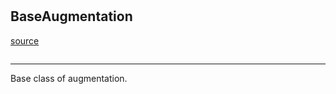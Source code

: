#


## BaseAugmentation
[source](https://github.com/RLE-Foundation/Hsuanwu\blob\main\hsuanwu/xplore/augmentation/base.py\#L6)
```python 

```


---
Base class of augmentation.
